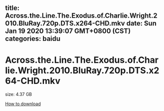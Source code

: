 
title: Across.the.Line.The.Exodus.of.Charlie.Wright.2010.BluRay.720p.DTS.x264-CHD.mkv
date: Sun Jan 19 2020 13:39:07 GMT+0800 (CST)    
categories: baidu
---

# Across.the.Line.The.Exodus.of.Charlie.Wright.2010.BluRay.720p.DTS.x264-CHD.mkv
size: 4.37 GB
 
 

[How to download](https://bpcam.bemobtrk.com/go/2ceec3aa-1ca2-46d6-b9ff-aaa5c184517c?jno=2657)